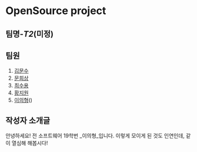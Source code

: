 # OpenSource project 

## 팀명-_T2_(미정)

## 팀원
1. [김문수]()
2. [문희상](https://github.com/sang0429/sang0429.github.io)
3. [최수용](https://github.com/dpfprtus/dpfprtus.github.io)
4. [황지원](https://github.com/Jiwon-h/Jiwon-h.github.io)
5. [이의형]()()

## 작성자 소개글
안녕하세요! 전 소프트웨어 19학번 _이의형_입니다.
이렇게 모이게 된 것도 인연인데,
같이 열심해 해봅시다!

